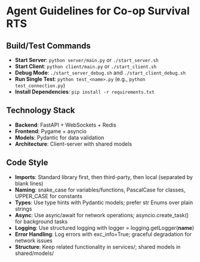 # Agent Guidelines for Co-op Survival RTS

## Build/Test Commands
- **Start Server**: `python server/main.py` or `./start_server.sh`
- **Start Client**: `python client/main.py` or `./start_client.sh`
- **Debug Mode**: `./start_server_debug.sh` and `./start_client_debug.sh`
- **Run Single Test**: `python test_<name>.py` (e.g., `python test_connection.py`)
- **Install Dependencies**: `pip install -r requirements.txt`

## Technology Stack
- **Backend**: FastAPI + WebSockets + Redis
- **Frontend**: Pygame + asyncio
- **Models**: Pydantic for data validation
- **Architecture**: Client-server with shared models

## Code Style
- **Imports**: Standard library first, then third-party, then local (separated by blank lines)
- **Naming**: snake_case for variables/functions, PascalCase for classes, UPPER_CASE for constants
- **Types**: Use type hints with Pydantic models; prefer str Enums over plain strings
- **Async**: Use async/await for network operations; asyncio.create_task() for background tasks
- **Logging**: Use structured logging with logger = logging.getLogger(__name__)
- **Error Handling**: Log errors with exc_info=True; graceful degradation for network issues
- **Structure**: Keep related functionality in services/; shared models in shared/models/